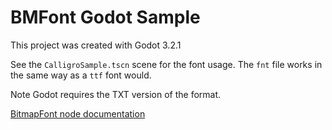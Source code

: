 # BMFont Godot Sample

This project was created with Godot 3.2.1

See the `CalligroSample.tscn` scene for the font usage.
The `fnt` file works in the same way as a `ttf` font would.

Note Godot requires the TXT version of the format.

[BitmapFont node documentation](https://docs.godotengine.org/pl/stable/classes/class_bitmapfont.html)
